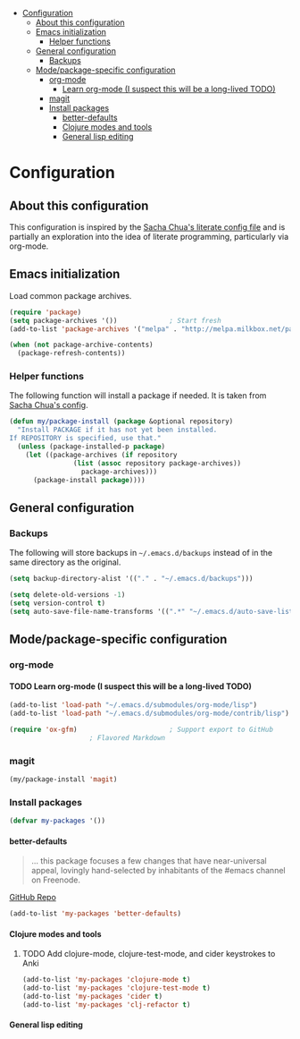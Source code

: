- [Configuration](#configuration)
  - [About this configuration](#about-this-configuration)
  - [Emacs initialization](#emacs-initialization)
    - [Helper functions](#helper-functions)
  - [General configuration](#general-configuration)
    - [Backups](#backups)
  - [Mode/package-specific configuration](#mode/package-specific-configuration)
    - [org-mode](#org-mode)
      - [Learn org-mode (I suspect this will be a long-lived TODO)](#learn-org-mode-(i-suspect-this-will-be-a-long-lived-todo))
    - [magit](#magit)
    - [Install packages](#install-packages)
      - [better-defaults](#better-defaults)
      - [Clojure modes and tools](#clojure-modes-and-tools)
      - [General lisp editing](#general-lisp-editing)


# Configuration<a id="sec-1"></a>

## About this configuration<a id="sec-1-1"></a>

This configuration is inspired by the [Sacha Chua's literate config
file](http://dl.dropboxusercontent.com/u/3968124/sacha-emacs.html#sec-1) and is partially an exploration into the idea of literate
programming, particularly via org-mode.

## Emacs initialization<a id="sec-1-2"></a>

Load common package archives.

```lisp
(require 'package)
(setq package-archives '())             ; Start fresh
(add-to-list 'package-archives '("melpa" . "http://melpa.milkbox.net/packages/") t)

(when (not package-archive-contents)
  (package-refresh-contents))
```

### Helper functions<a id="sec-1-2-1"></a>

The following function will install a package if needed. It is taken from [Sacha
Chua's config](http://dl.dropboxusercontent.com/u/3968124/sacha-emacs.html#sec-1-3-5).

```lisp
(defun my/package-install (package &optional repository)
  "Install PACKAGE if it has not yet been installed.
If REPOSITORY is specified, use that."
  (unless (package-installed-p package)
    (let ((package-archives (if repository
				(list (assoc repository package-archives))
			      package-archives)))
      (package-install package))))
```

## General configuration<a id="sec-1-3"></a>

### Backups<a id="sec-1-3-1"></a>

The following will store backups in `~/.emacs.d/backups` instead of in the same
directory as the original.

```lisp
(setq backup-directory-alist '(("." . "~/.emacs.d/backups")))

(setq delete-old-versions -1)
(setq version-control t)
(setq auto-save-file-name-transforms '((".*" "~/.emacs.d/auto-save-list" t)))
```

## Mode/package-specific configuration<a id="sec-1-4"></a>

### org-mode<a id="sec-1-4-1"></a>

#### TODO Learn org-mode (I suspect this will be a long-lived TODO)<a id="sec-1-4-1-1"></a>

```lisp
(add-to-list 'load-path "~/.emacs.d/submodules/org-mode/lisp")
(add-to-list 'load-path "~/.emacs.d/submodules/org-mode/contrib/lisp")

(require 'ox-gfm)                       ; Support export to GitHub
					; Flavored Markdown
```

### magit<a id="sec-1-4-2"></a>

```lisp
(my/package-install 'magit)
```

### Install packages<a id="sec-1-4-3"></a>

```lisp
(defvar my-packages '())
```

#### better-defaults<a id="sec-1-4-3-1"></a>

> &#x2026; this package focuses a few changes that have near-universal appeal, lovingly hand-selected by inhabitants of the #emacs channel on Freenode.

[GitHub Repo](https://github.com/technomancy/better-defaults)

```lisp
(add-to-list 'my-packages 'better-defaults)
```

#### Clojure modes and tools<a id="sec-1-4-3-2"></a>

1.  TODO Add clojure-mode, clojure-test-mode, and cider keystrokes to Anki

    ```lisp
    (add-to-list 'my-packages 'clojure-mode t)
    (add-to-list 'my-packages 'clojure-test-mode t)
    (add-to-list 'my-packages 'cider t)
    (add-to-list 'my-packages 'clj-refactor t)
    ```

#### General lisp editing<a id="sec-1-4-3-3"></a>
